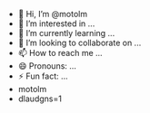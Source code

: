 - 👋 Hi, I’m @motolm
- 👀 I’m interested in ...
- 🌱 I’m currently learning ...
- 💞️ I’m looking to collaborate on ...
- 📫 How to reach me ...
- 😄 Pronouns: ...
- ⚡ Fun fact: ...
-  motolm
- dlaudgns=1
  <!--- motolm=12322--->
<!---
motolm/motolm is a ✨ special ✨ repository because its `README.md` (this file) appears on your GitHub profile.
You can click the Preview link to take a look at your changes.
--->
